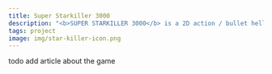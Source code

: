 ```yaml
---
title: Super Starkiller 3000
description: "<b>SUPER STARKILLER 3000</b> is a 2D action / bullet hell game made in Javascript using Phaser."
tags: project
image: img/star-killer-icon.png
---
```

todo add article about the game